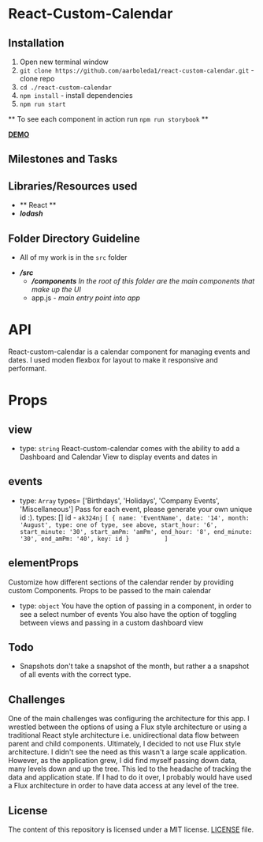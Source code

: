 # React-Custom-Calendar

## Installation
1. Open new terminal window
2. `git clone https://github.com/aarboleda1/react-custom-calendar.git` - clone repo
3. `cd ./react-custom-calendar`
4. `npm install` - install dependencies
5. `npm run start`

** To see each component in action run `npm run storybook` **

[__DEMO__](http://antonarboleda.io/react-custom-calendar/)
## Milestones and Tasks

## Libraries/Resources used
- ** React **
- **_lodash_** 

## Folder Directory Guideline
- All of my work is in the `src` folder
* **_/src_**
   - **_/components_** _In the root of this folder are the main components that make up the UI_        
   + app.js - _main entry point into app_   

# API 
React-custom-calendar is a calendar component for managing events and dates. I used moden flexbox for layout to make it responsive and performant. 

# Props

## view
- type: `string`
React-custom-calendar comes with the ability to add a Dashboard and Calendar View to display events and dates in 

## events
- type: `Array`
types= ['Birthdays',	'Holidays',	'Company Events', 'Miscellaneous']
Pass for each event, please generate your own unique id :).
types: []
id - `ak324nj`
`[
   {
   name: 'EventName',
   date: '14',
   month: 'August',
   type: one of type, see above,
   start_hour: '6',
   start_minute: '30',
   start_amPm: 'amPm',
   end_hour: '8',
   end_minute: '30',
   end_amPm: '40',
   key: id
   }         
 ]`

## elementProps

Customize how different sections of the calendar render by providing custom Components. Props to be passed to the main calendar <div>
- type: `object`
You have the option of passing in a <Filter/> component, in order to see a select number of events
You also have the option of toggling between views and passing in a custom dashboard view 
## Todo
- Snapshots don't take a snapshot of the month, but rather a a snapshot of all events with the correct type. 

## Challenges

One of the main challenges was configuring the architecture for this app. I wrestled between the options of using a Flux style architecture or using a traditional React style architecture i.e. unidirectional data flow between parent and child components. Ultimately, I decided to not use Flux style architecture. I didn't see the need as this wasn't a large scale application. However, as the application grew, I did find myself passing down data, many levels down and up the tree. This led to the headache of tracking the data and application state. If I had to do it over, I probably would have used a Flux architecture in order to have data access at any level of the tree.

## License
The content of this repository is licensed under a MIT license.
[LICENSE](/LICENSE) file.



